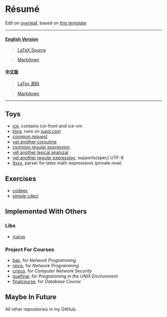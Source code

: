 # Résumé

Edit on [overleaf](https://www.overleaf.com), based on [this template](https://github.com/billryan/resume)

<hr>

#### [English Version](./resume.pdf)

> [LaTeX Source](./resume.tex)

> [Markdown](./resume.md)

#### [中文版](./resume-cn.pdf)

> [LaTex 源码](./resume-cn.tex)

> [Markdown](./resume-cn.md)

<hr>

## Toys

* [ice](https://github.com/ice-lang), contains ice-front and ice-vm
* [blog](https://github.com/MU001999/blog), runs on [jusot.com](http://www.jusot.com)
* [common request](https://github.com/MU001999/commonrequest)
* [yet another coroutine](https://github.com/MU001999/yac)
* [common regular expression](https://github.com/MU001999/commonregex)
* [yet another lexical analyzar](https://github.com/MU001999/yala)
* [yet another regular expression](https://github.com/MU001999/yare), supports(spec) UTF-8
* [ltxxx](https://github.com/MU001999/ltxxx), parser for latex math expressions (private now)

## Exercises

* [codeex](https://github.com/MU001999/codeex)
* [simple cdecl](https://github.com/MU001999/simple_cdecl)

## Implemented With Others

### Libs

* [icarus](https://github.com/Jusot/icarus)

### Project For Courses

* [bas](https://github.com/Jusot/bas), for *Network Programming*
* [npcp](https://github.com/Jusot/npcp), for *Network Programming*
* [cnscp](https://github.com/Jusot/cnscp), for *Computer Network Security*
* [puefinal](https://github.com/MU001999/puefinal), for *Programming in the UNIX Environment*
* [finalcourse](https://github.com/SLXdatabase/finalcourse), for *Database Course*

## Maybe In Future

All other repositories in my GitHub.
